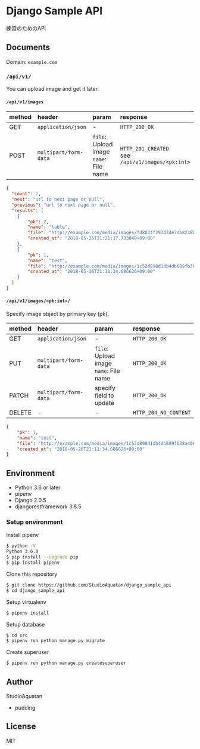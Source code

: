 # Django Sample API

練習のためのAPI

## Documents

Domain: `example.com`

### `/api/v1/`

You can upload image and get it later.

#### `/api/v1/images`

| method | header | param | response |
| :------ | :------ | :----- | :-------- |
| GET    | `application/json`| - | `HTTP_200_OK` |
| POST   | `multipart/form-data` | `file`: Upload image<br>`name`: File name | `HTTP_201_CREATED`<br>see `/api/v1/images/<pk:int>` |

```json
{
  "count": 2,
  "next": "url to next page or null",
  "previous": "url to next page or null",
  "results": [
    {
        "pk": 2,
        "name": "table",
        "file": "http://example.com/media/images/fd883ff293434e7db82380bc6906a212.JPG",
        "created_at": "2018-05-26T21:21:17.733848+09:00"
    },
    {
        "pk": 1,
        "name": "test",
        "file": "http://example.com/media/images/1c52d898d1db4db689fb38a406bd1cd1.jpeg",
        "created_at": "2018-05-26T21:11:34.686626+09:00"
    }
  ]
}
```

#### `/api/v1/images/<pk:int>/`

Specify image object by primary key (pk).

| method | header | param | response |
| :----- | :----- | :---- | :------- |
| GET    | `application/json` | - | `HTTP_200_OK` |
| PUT    | `multipart/form-data` | `file`: Upload image<br>`name`: File name | `HTTP_200_OK` |
| PATCH  | `multipart/form-data` | specify field to update | `HTTP_200_OK` |
| DELETE | - | - | `HTTP_204_NO_CONTENT` |

```json
{
    "pk": 1,
    "name": "test",
    "file": "http://example.com/media/images/1c52d898d1db4db689fb38a406bd1cd1.jpeg",
    "created_at": "2018-05-26T21:11:34.686626+09:00"
}
```

## Environment

- Python 3.6 or later
- pipenv
- Django 2.0.5
- djangorestframework 3.8.5

### Setup environment

Install pipenv

```bash
$ python -V
Python 3.6.0
$ pip install --upgrade pip
$ pip install pipenv
```

Clone this repository

```bash
$ git clone https://github.com/StudioAquatan/django_sample_api
$ cd django_sample_api
```

Setup virtualenv

```bash
$ pipenv install
```

Setup database

```bash
$ cd src
$ pipenv run python manage.py migrate
```

Create superuser

```bash
$ pipenv run python manage.py createsuperuser
```

## Author

StudioAquatan

- pudding

## License

MIT
